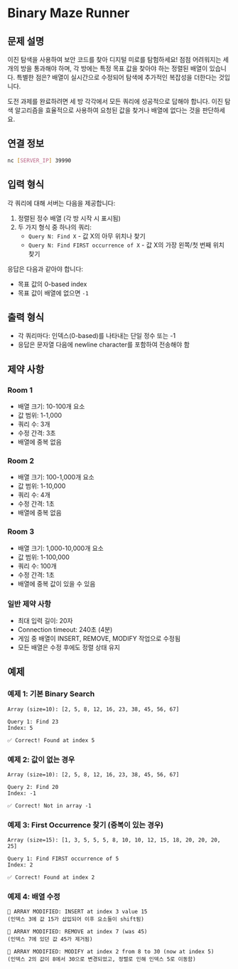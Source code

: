 # Binary Maze Runner

## 문제 설명

이진 탐색을 사용하여 보안 코드를 찾아 디지털 미로를 탐험하세요! 점점 어려워지는 세 개의 방을 통과해야 하며, 각 방에는 특정 목표 값을 찾아야 하는 정렬된 배열이 있습니다. 특별한 점은? 배열이 실시간으로 수정되어 탐색에 추가적인 복잡성을 더한다는 것입니다.

도전 과제를 완료하려면 세 방 각각에서 모든 쿼리에 성공적으로 답해야 합니다. 이진 탐색 알고리즘을 효율적으로 사용하여 요청된 값을 찾거나 배열에 없다는 것을 판단하세요.

## 연결 정보
```bash
nc [SERVER_IP] 39990
```

## 입력 형식

각 쿼리에 대해 서버는 다음을 제공합니다:
1. 정렬된 정수 배열 (각 방 시작 시 표시됨)
2. 두 가지 형식 중 하나의 쿼리:
   - `Query N: Find X` - 값 X의 아무 위치나 찾기
   - `Query N: Find FIRST occurrence of X` - 값 X의 가장 왼쪽/첫 번째 위치 찾기

응답은 다음과 같아야 합니다:
- 목표 값의 0-based index
- 목표 값이 배열에 없으면 `-1`

## 출력 형식

- 각 쿼리마다: 인덱스(0-based)를 나타내는 단일 정수 또는 -1
- 응답은 문자열 다음에 newline character를 포함하여 전송해야 함

## 제약 사항

### Room 1
- 배열 크기: 10-100개 요소
- 값 범위: 1-1,000
- 쿼리 수: 3개
- 수정 간격: 3초
- 배열에 중복 없음

### Room 2
- 배열 크기: 100-1,000개 요소
- 값 범위: 1-10,000
- 쿼리 수: 4개
- 수정 간격: 1초
- 배열에 중복 없음

### Room 3
- 배열 크기: 1,000-10,000개 요소
- 값 범위: 1-100,000
- 쿼리 수: 100개
- 수정 간격: 1초
- 배열에 중복 값이 있을 수 있음

### 일반 제약 사항
- 최대 입력 길이: 20자
- Connection timeout: 240초 (4분)
- 게임 중 배열이 INSERT, REMOVE, MODIFY 작업으로 수정됨
- 모든 배열은 수정 후에도 정렬 상태 유지

## 예제

### 예제 1: 기본 Binary Search
```
Array (size=10): [2, 5, 8, 12, 16, 23, 38, 45, 56, 67]

Query 1: Find 23
Index: 5

✅ Correct! Found at index 5
```

### 예제 2: 값이 없는 경우
```
Array (size=10): [2, 5, 8, 12, 16, 23, 38, 45, 56, 67]

Query 2: Find 20
Index: -1

✅ Correct! Not in array -1
```

### 예제 3: First Occurrence 찾기 (중복이 있는 경우)
```
Array (size=15): [1, 3, 5, 5, 5, 8, 10, 10, 12, 15, 18, 20, 20, 20, 25]

Query 1: Find FIRST occurrence of 5
Index: 2

✅ Correct! Found at index 2
```

### 예제 4: 배열 수정
```
🔄 ARRAY MODIFIED: INSERT at index 3 value 15
(인덱스 3에 값 15가 삽입되어 이후 요소들이 shift됨)

🔄 ARRAY MODIFIED: REMOVE at index 7 (was 45)
(인덱스 7에 있던 값 45가 제거됨)

🔄 ARRAY MODIFIED: MODIFY at index 2 from 8 to 30 (now at index 5)
(인덱스 2의 값이 8에서 30으로 변경되었고, 정렬로 인해 인덱스 5로 이동함)
```